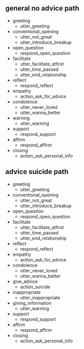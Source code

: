 ## general no advice path
* greeting
  - utter_greeting
* conventional_opening
  - utter_not_great
  - utter_introduce_breakup
* open_question
  - respond_open_question
* facilitate
  - utter_facilitate_atfirst
  - utter_time_passed
  - utter_end_relationship
* reflect
  - respond_reflect
* empathy
  - action_ask_for_advice
* condolence
  - utter_never_loved
  - utter_wanna_better
* warning
  - utter_warning
* support
  - respond_support
* affirm 
  - respond_affirm
* closing
  - action_ask_personal_info

## advice suicide path
* greeting
  - utter_greeting
* conventional_opening
  - utter_not_great
  - utter_introduce_breakup
* open_question
  - respond_open_question
* facilitate
  - utter_facilitate_atfirst
  - utter_time_passed
  - utter_end_relationship
* reflect
  - respond_reflect
* empathy
  - action_ask_for_advice
* condolence
  - utter_never_loved
  - utter_wanna_better
* give_advice
  - action_suicide
* inappropriate
  - utter_inappropriate
* giving_information
  - utter_warning
* support
  - respond_support
* affirm 
  - respond_affirm
* closing
  - action_ask_personal_info